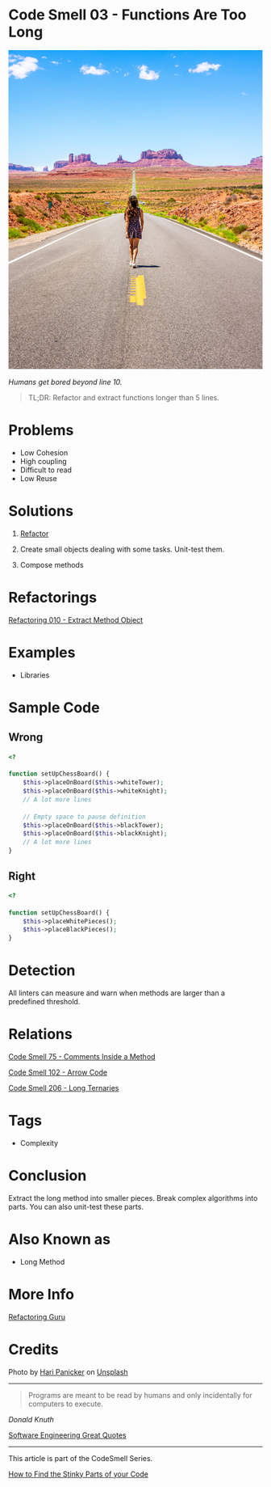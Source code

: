 # Code Smell 03 - Functions Are Too Long

![Code Smell 03 - Functions Are Too Long](Code%20Smell%2003%20-%20Functions%20Are%20Too%20Long.jpg)

*Humans get bored beyond line 10.*

> TL;DR: Refactor and extract functions longer than 5 lines.

# Problems

- Low Cohesion
- High coupling
- Difficult to read
- Low Reuse

# Solutions

1) [Refactor](https://github.com/mcsee/Software-Design-Articles/tree/main/Articles/Refactorings/Refactoring%20010%20-%20Extract%20Method%20Object/readme.md)

2) Create small objects dealing with some tasks. Unit-test them.

3) Compose methods 

# Refactorings

[Refactoring 010 - Extract Method Object](https://github.com/mcsee/Software-Design-Articles/tree/main/Articles/Refactorings/Refactoring%20010%20-%20Extract%20Method%20Object/readme.md)

# Examples

- Libraries

# Sample Code

## Wrong

[Gist Url]: # (https://gist.github.com/mcsee/1f12fb2d0cb9f8eea202526597cf4b83)

```php
<?

function setUpChessBoard() {
    $this->placeOnBoard($this->whiteTower);
    $this->placeOnBoard($this->whiteKnight);
    // A lot more lines
    
    // Empty space to pause definition
    $this->placeOnBoard($this->blackTower);
    $this->placeOnBoard($this->blackKnight);
    // A lot more lines
}
```

## Right

[Gist Url]: # (https://gist.github.com/mcsee/0f66ce8c2bba8990e44a36495fa4c3e1)

```php
<?

function setUpChessBoard() {
    $this->placeWhitePieces();
    $this->placeBlackPieces();
}
```

# Detection

All linters can measure and warn when methods are larger than a predefined threshold.

# Relations

[Code Smell 75 - Comments Inside a Method](https://github.com/mcsee/Software-Design-Articles/tree/main/Articles/Code%20Smells/Code%20Smell%2075%20-%20Comments%20Inside%20a%20Method/readme.md)

[Code Smell 102 - Arrow Code](https://github.com/mcsee/Software-Design-Articles/tree/main/Articles/Code%20Smells/Code%20Smell%20102%20-%20Arrow%20Code/readme.md)

[Code Smell 206 - Long Ternaries](https://github.com/mcsee/Software-Design-Articles/tree/main/Articles/Code%20Smells/Code%20Smell%20206%20-%20Long%20Ternaries/readme.md)

# Tags

- Complexity

# Conclusion

Extract the long method into smaller pieces. Break complex algorithms into parts. You can also unit-test these parts.

# Also Known as

- Long Method

# More Info

[Refactoring Guru](https://refactoring.guru/es/smells/long-method)

# Credits

Photo by [Hari Panicker](https://unsplash.com/@invisibleecho) on [Unsplash](https://unsplash.com/s/photos/long-road)

* * *

> Programs are meant to be read by humans and only incidentally for computers to execute.

_Donald Knuth_

[Software Engineering Great Quotes](https://github.com/mcsee/Software-Design-Articles/tree/main/Articles/Quotes/Software%20Engineering%20Great%20Quotes/readme.md)

* * *

This article is part of the CodeSmell Series.

[How to Find the Stinky Parts of your Code](https://github.com/mcsee/Software-Design-Articles/tree/main/Articles/Code%20Smells/How%20to%20Find%20the%20Stinky%20parts%20of%20your%20Code/readme.md)